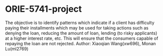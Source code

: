 # ORIE-5741-project
The objective is to identify patterns which indicate if a client has difficulty paying their installments which may be used for taking actions such as denying the loan, reducing the amount of loan, lending (to risky applicants) at a higher interest rate, etc. This will ensure that the consumers capable of repaying the loan are not rejected.
Author: Xiaoqian Wang(xw696), Monan Lu(ml2769)
